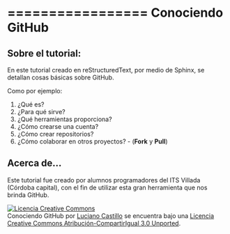 =================
Conociendo GitHub
=================

Sobre el tutorial:
------------------

En este tutorial creado en reStructuredText, por medio de Sphinx, se detallan cosas básicas sobre GitHub. 

Como por ejemplo:

1. ¿Qué es?
2. ¿Para qué sirve?
3. ¿Qué herramientas proporciona?
4. ¿Cómo crearse una cuenta?
5. ¿Cómo crear repositorios?
6. ¿Cómo colaborar en otros proyectos? - (**Fork** y **Pull**)


Acerca de...
------------

Este tutorial fue creado por alumnos programadores del ITS Villada (Córdoba capital), con el fin de utilizar esta gran herramienta que nos brinda GitHub.


<a rel="license" href="http://creativecommons.org/licenses/by-sa/3.0/deed.es"><img alt="Licencia Creative Commons" style="border-width:0" src="http://i.creativecommons.org/l/by-sa/3.0/88x31.png" /></a><br /><span xmlns:dct="http://purl.org/dc/terms/" property="dct:title">Conociendo GitHub</span> por <a xmlns:cc="http://creativecommons.org/ns#" href="https://github.com/LuchoCastillo/Conociendo-GitHub" property="cc:attributionName" rel="cc:attributionURL">Luciano Castillo</a> se encuentra bajo una <a rel="license" href="http://creativecommons.org/licenses/by-sa/3.0/deed.es">Licencia Creative Commons Atribución-CompartirIgual 3.0 Unported</a>.
